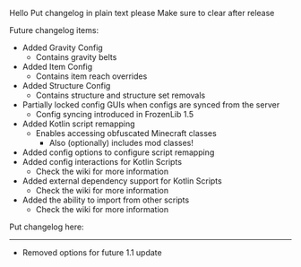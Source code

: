 Hello
Put changelog in plain text please
Make sure to clear after release

Future changelog items:
- Added Gravity Config
  - Contains gravity belts
- Added Item Config
  - Contains item reach overrides
- Added Structure Config
  - Contains structure and structure set removals
- Partially locked config GUIs when configs are synced from the server
  - Config syncing introduced in FrozenLib 1.5
- Added Kotlin script remapping
  - Enables accessing obfuscated Minecraft classes
    - Also (optionally) includes mod classes!
- Added config options to configure script remapping
- Added config interactions for Kotlin Scripts
  - Check the wiki for more information
- Added external dependency support for Kotlin Scripts
  - Check the wiki for more information
- Added the ability to import from other scripts
  - Check the wiki for more information

Put changelog here:

-----------------
- Removed options for future 1.1 update
